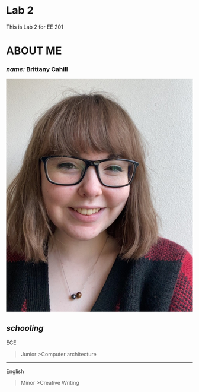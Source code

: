 # Lab 2

This is Lab 2 for EE 201
# ABOUT ME

### *name:* Brittany Cahill
![me](brittany.jpeg)

## *schooling*
ECE
  >Junior
    >Computer architecture

____

English
  >Minor
    >Creative Writing